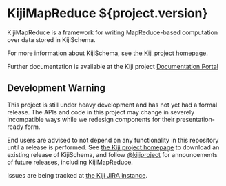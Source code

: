 KijiMapReduce ${project.version}
================================

KijiMapReduce is a framework for writing MapReduce-based computation
over data stored in KijiSchema.

For more information about KijiSchema, see
[the Kiji project homepage](http://www.kiji.org).

Further documentation is available at the Kiji project
[Documentation Portal](http://docs.kiji.org)


Development Warning
-------------------

This project is still under heavy development and has not yet had a formal release.
The APIs and code in this project may change in severely incompatible ways while we
redesign components for their presentation-ready form. 

End users are advised to not depend on any functionality in this repository until a
release is performed. See [the Kiji project homepage](http://www.kiji.org) to download
an existing release of KijiSchema, and follow [@kijiproject](http://twitter.com/kijiproject)
for announcements of future releases, including KijiMapReduce.

Issues are being tracked at [the Kiji JIRA instance](https://jira.kiji.org/browse/KIJIMR).

